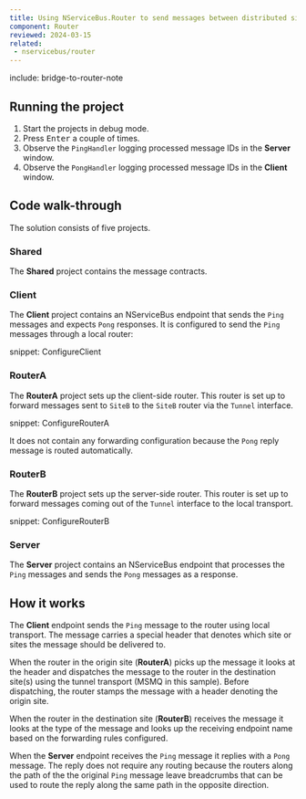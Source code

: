 ```yaml
---
title: Using NServiceBus.Router to send messages between distributed sites
component: Router
reviewed: 2024-03-15
related:
 - nservicebus/router
---
```


include: bridge-to-router-note

## Running the project

 1. Start the projects in debug mode.
 1. Press <kbd>Enter</kbd> a couple of times.
 1. Observe the `PingHandler` logging processed message IDs in the **Server** window.
 1. Observe the `PongHandler` logging processed message IDs in the **Client** window.


## Code walk-through

The solution consists of five projects.


### Shared

The **Shared** project contains the message contracts.


### Client

The **Client** project contains an NServiceBus endpoint that sends the `Ping` messages and expects `Pong` responses. It is configured to send the `Ping` messages through a local router:

snippet: ConfigureClient


### RouterA

The **RouterA** project sets up the client-side router. This router is set up to forward messages sent to `SiteB` to the `SiteB` router via the `Tunnel` interface.

snippet: ConfigureRouterA

It does not contain any forwarding configuration because the `Pong` reply message is routed automatically.


### RouterB

The **RouterB** project sets up the server-side router. This router is set up to forward messages coming out of the `Tunnel` interface to the local transport.

snippet: ConfigureRouterB


### Server

The **Server** project contains an NServiceBus endpoint that processes the `Ping` messages and sends the `Pong` messages as a response. 


## How it works

The **Client** endpoint sends the `Ping` message to the router using local transport. The message carries a special header that denotes which site or sites the message should be delivered to.

When the router in the origin site (**RouterA**) picks up the message it looks at the header and dispatches the message to the router in the destination site(s) using the tunnel transport (MSMQ in this sample). Before dispatching, the router stamps the message with a header denoting the origin site.

When the router in the destination site (**RouterB**) receives the message it looks at the type of the message and looks up the receiving endpoint name based on the forwarding rules configured. 

When the **Server** endpoint receives the `Ping` message it replies with a `Pong` message. The reply does not require any routing because the routers along the path of the the original `Ping` message leave breadcrumbs that can be used to route the reply along the same path in the opposite direction. 
